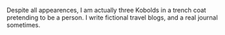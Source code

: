 Despite all appearences, I am actually three Kobolds in a trench coat pretending to be a person. I write fictional travel blogs, and a real journal sometimes. 
